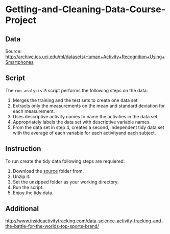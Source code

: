 # Getting-and-Cleaning-Data-Course-Project

## Data
Source: http://archive.ics.uci.edu/ml/datasets/Human+Activity+Recognition+Using+Smartphones

## Script
The `run_analysis.R` script performs the following steps on the data:

1. Merges the training and the test sets to create one data set.
2. Extracts only the measurements on the mean and standard deviation for each measurement.
3. Uses descriptive activity names to name the activities in the data set
4. Appropriately labels the data set with descriptive variable names.
5. From the data set in step 4, creates a second, independent tidy data set with the average of each variable for each activityand each subject.

## Instruction
To run create the tidy data following steps are requiered:

1. Download the [source](https://d396qusza40orc.cloudfront.net/getdata%2Fprojectfiles%2FUCI%20HAR%20Dataset.zip) folder from.
2. Unzip it.
3. Set the unzipped folder as your working directory.
4. Run the script.
5. Enjoy the tidy data.

## Additional
http://www.insideactivitytracking.com/data-science-activity-tracking-and-the-battle-for-the-worlds-top-sports-brand/
